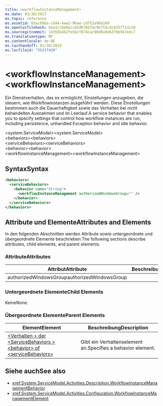 ```yaml
---
title: <workflowInstanceManagement>
ms.date: 03/30/2017
ms.topic: reference
ms.assetid: 63ac89ba-c844-4ae2-96ae-cd752a90a109
ms.openlocfilehash: baa1ccbe0accd2db701fac9ef53cdc6357713c5d
ms.sourcegitcommit: 14355b4b2fe5bcf874cac96d0a9e6376b567e4c7
ms.translationtype: MT
ms.contentlocale: de-DE
ms.lasthandoff: 01/30/2019
ms.locfileid: "55257420"
---
```

# <a name="workflowinstancemanagement"></a><span data-ttu-id="8eeb7-101">\<workflowInstanceManagement></span><span class="sxs-lookup"><span data-stu-id="8eeb7-101">\<workflowInstanceManagement></span></span>
<span data-ttu-id="8eeb7-102">Ein Dienstverhalten, das es ermöglicht, Einstellungen anzugeben, die steuern, wie Workflowinstanzen ausgeführt werden. Diese Einstellungen bestimmen auch die Dauerhaftigkeit sowie das Verhalten bei nicht behandelten Ausnahmen und im Leerlauf.</span><span class="sxs-lookup"><span data-stu-id="8eeb7-102">A service behavior that enables you to specify settings that control how workflow instances are run, including persistence, unhandled Exception behavior and idle behavior.</span></span>  
  
<span data-ttu-id="8eeb7-103">\<system.ServiceModel></span><span class="sxs-lookup"><span data-stu-id="8eeb7-103">\<system.ServiceModel></span></span>  
<span data-ttu-id="8eeb7-104">\<behaviors></span><span class="sxs-lookup"><span data-stu-id="8eeb7-104">\<behaviors></span></span>  
<span data-ttu-id="8eeb7-105">\<serviceBehaviors></span><span class="sxs-lookup"><span data-stu-id="8eeb7-105">\<serviceBehaviors></span></span>  
<span data-ttu-id="8eeb7-106">\<behavior></span><span class="sxs-lookup"><span data-stu-id="8eeb7-106">\<behavior></span></span>  
<span data-ttu-id="8eeb7-107">\<workflowInstanceManagement></span><span class="sxs-lookup"><span data-stu-id="8eeb7-107">\<workflowInstanceManagement></span></span>  
  
## <a name="syntax"></a><span data-ttu-id="8eeb7-108">Syntax</span><span class="sxs-lookup"><span data-stu-id="8eeb7-108">Syntax</span></span>  
  
```xml  
<behaviors>
  <serviceBehaviors>
    <behavior name="String">
      <workflowInstanceManagement authorizedWindowsGroup="" />
    </behavior>
  </serviceBehaviors>
</behaviors>  
```  
  
## <a name="attributes-and-elements"></a><span data-ttu-id="8eeb7-109">Attribute und Elemente</span><span class="sxs-lookup"><span data-stu-id="8eeb7-109">Attributes and Elements</span></span>  
 <span data-ttu-id="8eeb7-110">In den folgenden Abschnitten werden Attribute sowie untergeordnete und übergeordnete Elemente beschrieben.</span><span class="sxs-lookup"><span data-stu-id="8eeb7-110">The following sections describe attributes, child elements, and parent elements.</span></span>  
  
### <a name="attributes"></a><span data-ttu-id="8eeb7-111">Attribute</span><span class="sxs-lookup"><span data-stu-id="8eeb7-111">Attributes</span></span>  
  
|<span data-ttu-id="8eeb7-112">Attribut</span><span class="sxs-lookup"><span data-stu-id="8eeb7-112">Attribute</span></span>|<span data-ttu-id="8eeb7-113">Beschreibung</span><span class="sxs-lookup"><span data-stu-id="8eeb7-113">Description</span></span>|  
|---------------|-----------------|  
|<span data-ttu-id="8eeb7-114">authorizedWindowsGroup</span><span class="sxs-lookup"><span data-stu-id="8eeb7-114">authorizedWindowsGroup</span></span>||  
  
### <a name="child-elements"></a><span data-ttu-id="8eeb7-115">Untergeordnete Elemente</span><span class="sxs-lookup"><span data-stu-id="8eeb7-115">Child Elements</span></span>  
 <span data-ttu-id="8eeb7-116">Keine</span><span class="sxs-lookup"><span data-stu-id="8eeb7-116">None.</span></span>  
  
### <a name="parent-elements"></a><span data-ttu-id="8eeb7-117">Übergeordnete Elemente</span><span class="sxs-lookup"><span data-stu-id="8eeb7-117">Parent Elements</span></span>  
  
|<span data-ttu-id="8eeb7-118">Element</span><span class="sxs-lookup"><span data-stu-id="8eeb7-118">Element</span></span>|<span data-ttu-id="8eeb7-119">Beschreibung</span><span class="sxs-lookup"><span data-stu-id="8eeb7-119">Description</span></span>|  
|-------------|-----------------|  
|[<span data-ttu-id="8eeb7-120">\<Verhalten > der \<ServiceBehaviors ></span><span class="sxs-lookup"><span data-stu-id="8eeb7-120">\<behavior> of \<serviceBehaviors></span></span>](../../../../../docs/framework/configure-apps/file-schema/windows-workflow-foundation/behavior-of-servicebehaviors-of-workflow.md)|<span data-ttu-id="8eeb7-121">Gibt ein Verhaltenselement an.</span><span class="sxs-lookup"><span data-stu-id="8eeb7-121">Specifies a behavior element.</span></span>|  
  
## <a name="see-also"></a><span data-ttu-id="8eeb7-122">Siehe auch</span><span class="sxs-lookup"><span data-stu-id="8eeb7-122">See also</span></span>
- <xref:System.ServiceModel.Activities.Description.WorkflowInstanceManagementBehavior>
- <xref:System.ServiceModel.Activities.Configuration.WorkflowInstanceManagementElement>

